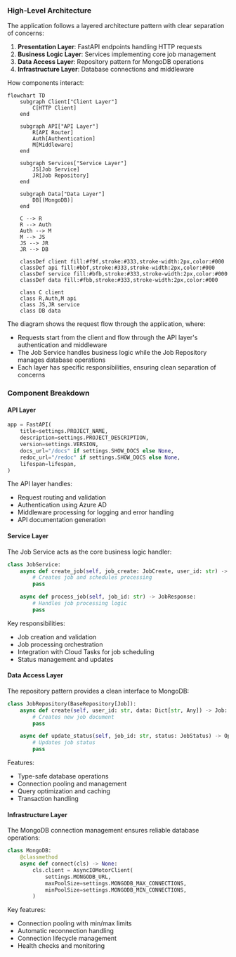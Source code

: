 ### High-Level Architecture

The application follows a layered architecture pattern with clear separation of concerns:

1. **Presentation Layer**: FastAPI endpoints handling HTTP requests
2. **Business Logic Layer**: Services implementing core job management
3. **Data Access Layer**: Repository pattern for MongoDB operations
4. **Infrastructure Layer**: Database connections and middleware

How components interact:
```mermaid
flowchart TD
    subgraph Client["Client Layer"]
        C[HTTP Client]
    end

    subgraph API["API Layer"]
        R[API Router]
        Auth[Authentication]
        M[Middleware]
    end

    subgraph Services["Service Layer"]
        JS[Job Service]
        JR[Job Repository]
    end

    subgraph Data["Data Layer"]
        DB[(MongoDB)]
    end

    C --> R
    R --> Auth
    Auth --> M
    M --> JS
    JS --> JR
    JR --> DB

    classDef client fill:#f9f,stroke:#333,stroke-width:2px,color:#000
    classDef api fill:#bbf,stroke:#333,stroke-width:2px,color:#000
    classDef service fill:#bfb,stroke:#333,stroke-width:2px,color:#000
    classDef data fill:#fbb,stroke:#333,stroke-width:2px,color:#000

    class C client
    class R,Auth,M api
    class JS,JR service
    class DB data
```

The diagram shows the request flow through the application, where:
- Requests start from the client and flow through the API layer's authentication and middleware
- The Job Service handles business logic while the Job Repository manages database operations
- Each layer has specific responsibilities, ensuring clean separation of concerns

### Component Breakdown

#### API Layer

```python
app = FastAPI(
    title=settings.PROJECT_NAME,
    description=settings.PROJECT_DESCRIPTION,
    version=settings.VERSION,
    docs_url="/docs" if settings.SHOW_DOCS else None,
    redoc_url="/redoc" if settings.SHOW_DOCS else None,
    lifespan=lifespan,
)
```

The API layer handles:
- Request routing and validation
- Authentication using Azure AD
- Middleware processing for logging and error handling
- API documentation generation

#### Service Layer

The Job Service acts as the core business logic handler:
```python
class JobService:
    async def create_job(self, job_create: JobCreate, user_id: str) -> JobResponse:
        # Creates job and schedules processing
        pass

    async def process_job(self, job_id: str) -> JobResponse:
        # Handles job processing logic
        pass
```

Key responsibilities:
- Job creation and validation
- Job processing orchestration
- Integration with Cloud Tasks for job scheduling
- Status management and updates

#### Data Access Layer

The repository pattern provides a clean interface to MongoDB:
```python
class JobRepository(BaseRepository[Job]):
    async def create(self, user_id: str, data: Dict[str, Any]) -> Job:
        # Creates new job document
        pass

    async def update_status(self, job_id: str, status: JobStatus) -> Optional[Job]:
        # Updates job status
        pass
```

Features:
- Type-safe database operations
- Connection pooling and management
- Query optimization and caching
- Transaction handling

#### Infrastructure Layer

The MongoDB connection management ensures reliable database operations:
```python
class MongoDB:
    @classmethod
    async def connect(cls) -> None:
        cls.client = AsyncIOMotorClient(
            settings.MONGODB_URL,
            maxPoolSize=settings.MONGODB_MAX_CONNECTIONS,
            minPoolSize=settings.MONGODB_MIN_CONNECTIONS,
        )
```

Key features:
- Connection pooling with min/max limits
- Automatic reconnection handling
- Connection lifecycle management
- Health checks and monitoring